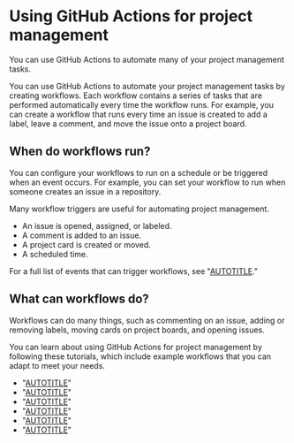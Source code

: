 # Using GitHub Actions for project management

You can use GitHub Actions to automate many of your project management tasks.

You can use GitHub Actions to automate your project management tasks by creating workflows. Each workflow contains a series of tasks that are performed automatically every time the workflow runs. For example, you can create a workflow that runs every time an issue is created to add a label, leave a comment, and move the issue onto a project board.

## When do workflows run?

You can configure your workflows to run on a schedule or be triggered when an event occurs. For example, you can set your workflow to run when someone creates an issue in a repository.

Many workflow triggers are useful for automating project management.

- An issue is opened, assigned, or labeled.
- A comment is added to an issue.
- A project card is created or moved.
- A scheduled time.

For a full list of events that can trigger workflows, see "[AUTOTITLE](/actions/using-workflows/events-that-trigger-workflows)."

## What can workflows do?

Workflows can do many things, such as commenting on an issue, adding or removing labels, moving cards on project boards, and opening issues.

You can learn about using GitHub Actions for project management by following these tutorials, which include example workflows that you can adapt to meet your needs.

- "[AUTOTITLE](/actions/managing-issues-and-pull-requests/adding-labels-to-issues)"
- "[AUTOTITLE](/actions/managing-issues-and-pull-requests/removing-a-label-when-a-card-is-added-to-a-project-board-column)"
- "[AUTOTITLE](/actions/managing-issues-and-pull-requests/moving-assigned-issues-on-project-boards)"
- "[AUTOTITLE](/actions/managing-issues-and-pull-requests/commenting-on-an-issue-when-a-label-is-added)"
- "[AUTOTITLE](/actions/managing-issues-and-pull-requests/closing-inactive-issues)"
- "[AUTOTITLE](/actions/managing-issues-and-pull-requests/scheduling-issue-creation)"
